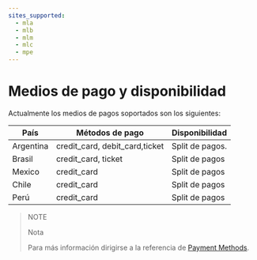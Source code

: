 ```yaml
---
sites_supported:
  - mla
  - mlb
  - mlm
  - mlc
  - mpe
---
```


# Medios de pago y disponibilidad

Actualmente los medios de pagos soportados son los siguientes:

|País     |Métodos de pago                         |Disponibilidad                   |
|---------|----------------------------------------|---------------------------------|
|Argentina|credit_card, debit_card,ticket          |Split de pagos.                  |
|Brasil   |credit_card, ticket                     |Split de pagos		             |
|Mexico   |credit_card                             |Split de pagos                   |
|Chile    |credit_card                             |Split de pagos                   |
|Perú     |credit_card                             |Split de pagos                   |

> NOTE
>
> Nota
>
> Para más información dirigirse a la referencia de [Payment Methods](https://www.mercadopago.com.ar/developers/es/reference/payment_methods/_payment_methods/get/).
